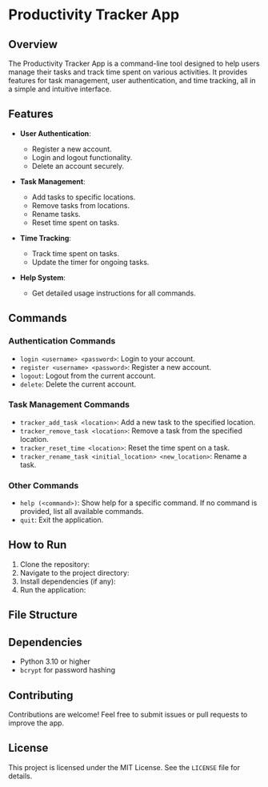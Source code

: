 # Productivity Tracker App

## Overview
The Productivity Tracker App is a command-line tool designed to help users manage their tasks and track time spent on various activities. It provides features for task management, user authentication, and time tracking, all in a simple and intuitive interface.

## Features
- **User Authentication**:
  - Register a new account.
  - Login and logout functionality.
  - Delete an account securely.

- **Task Management**:
  - Add tasks to specific locations.
  - Remove tasks from locations.
  - Rename tasks.
  - Reset time spent on tasks.

- **Time Tracking**:
  - Track time spent on tasks.
  - Update the timer for ongoing tasks.

- **Help System**:
  - Get detailed usage instructions for all commands.

## Commands
### Authentication Commands
- `login <username> <password>`: Login to your account.
- `register <username> <password>`: Register a new account.
- `logout`: Logout from the current account.
- `delete`: Delete the current account.

### Task Management Commands
- `tracker_add_task <location>`: Add a new task to the specified location.
- `tracker_remove_task <location>`: Remove a task from the specified location.
- `tracker_reset_time <location>`: Reset the time spent on a task.
- `tracker_rename_task <initial_location> <new_location>`: Rename a task.

### Other Commands
- `help (<command>)`: Show help for a specific command. If no command is provided, list all available commands.
- `quit`: Exit the application.

## How to Run
1. Clone the repository:
2. Navigate to the project directory:
3. Install dependencies (if any):
4. Run the application:

## File Structure

## Dependencies
- Python 3.10 or higher
- `bcrypt` for password hashing

## Contributing
Contributions are welcome! Feel free to submit issues or pull requests to improve the app.

## License
This project is licensed under the MIT License. See the `LICENSE` file for details.
